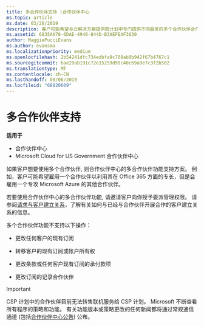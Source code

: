 ```yaml
---
title: 多合作伙伴支持 |合作伙伴中心
ms.topic: article
ms.date: 03/20/2019
description: 客户可能希望与云解决方案提供商计划中专门提供不同服务的多个合作伙伴合作。
ms.assetid: 6835AA78-6DAE-4940-844D-B3AEFEAF3630
author: MaggiePucciEvans
ms.author: evansma
ms.localizationpriority: medium
ms.openlocfilehash: 2b54241dfc734edbfa9c708ab0b942f67b4767c1
ms.sourcegitcommit: bae29ab191c72e15259d99c40c69a9e7c3f2b502
ms.translationtype: MT
ms.contentlocale: zh-CN
ms.lasthandoff: 08/06/2019
ms.locfileid: "68820609"
---
```

# <a name="multi-partner-support"></a>多合作伙伴支持

**适用于**

-  合作伙伴中心
-  Microsoft Cloud for US Government 合作伙伴中心

如果客户想要使用多个合作伙伴, 则合作伙伴中心的多合作伙伴功能支持方案。 例如，客户可能希望雇用一个合作伙伴以利用其在 Office 365 方面的专长，但是会雇用一个专攻 Microsoft Azure 的其他合作伙伴。

若要使用合作伙伴中心的多合作伙伴功能, 请邀请客户向你授予委派管理权限。 请参阅[请求与客户建立关系](request-a-relationship-with-a-customer.md)，了解有关如何与已经与合作伙伴开展合作的客户建立关系的信息。

多个合作伙伴功能不支持以下操作：

- 更改任何客户的现有订阅

- 转移客户的现有订阅或帐户所有权

- 更改条款或任何客户现有订阅的承付款项

- 更改订阅的记录合作伙伴

> [!IMPORTANT]  
> CSP 计划中的合作伙伴目前无法转售联机服务给 CSP 计划。 Microsoft 不断查看所有程序的策略和功能。 有关功能版本或策略更改的任何新闻都将通过常规通信通道 (包括[合作伙伴中心公告](https://partner.microsoft.com/pcv/announcements)) 公布。